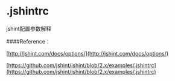 .jshintrc
=========================

jshint配置参数解释


####Reference：

[http://jshint.com/docs/options/](http://jshint.com/docs/options/)

[https://github.com/jshint/jshint/blob/2.x/examples/.jshintrc](https://github.com/jshint/jshint/blob/2.x/examples/.jshintrc)
